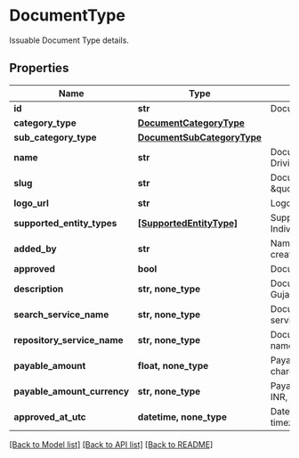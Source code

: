# DocumentType

Issuable Document Type details.

## Properties
Name | Type | Description | Notes
------------ | ------------- | ------------- | -------------
**id** | **str** | Document Type Identifier. | 
**category_type** | [**DocumentCategoryType**](DocumentCategoryType.md) |  | 
**sub_category_type** | [**DocumentSubCategoryType**](DocumentSubCategoryType.md) |  | 
**name** | **str** | Document Type Name. eg: Driving License. | 
**slug** | **str** | Document Type Unique Slug. eg: \&quot;in.gov.gj.transport.dl\&quot;. | 
**logo_url** | **str** | Logo URL of document type. | 
**supported_entity_types** | [**[SupportedEntityType]**](SupportedEntityType.md) | Supported entity types. eg: Individual, Organization. | 
**added_by** | **str** | Name of the document type creator. | 
**approved** | **bool** | Document type approval status. | 
**description** | **str, none_type** | Document Type description. eg: Gujarat State Driving License. | [optional] 
**search_service_name** | **str, none_type** | Document search repository service name. | [optional] 
**repository_service_name** | **str, none_type** | Document repository service name. | [optional] 
**payable_amount** | **float, none_type** | Payable amount if document is chargeable. eg: 10.25. | [optional] 
**payable_amount_currency** | **str, none_type** | Payable amount currency. eg: INR, USD etc.,. | [optional] 
**approved_at_utc** | **datetime, none_type** | DateTime of approval in UTC timezone. | [optional] 

[[Back to Model list]](../README.md#documentation-for-models) [[Back to API list]](../README.md#documentation-for-api-endpoints) [[Back to README]](../README.md)


